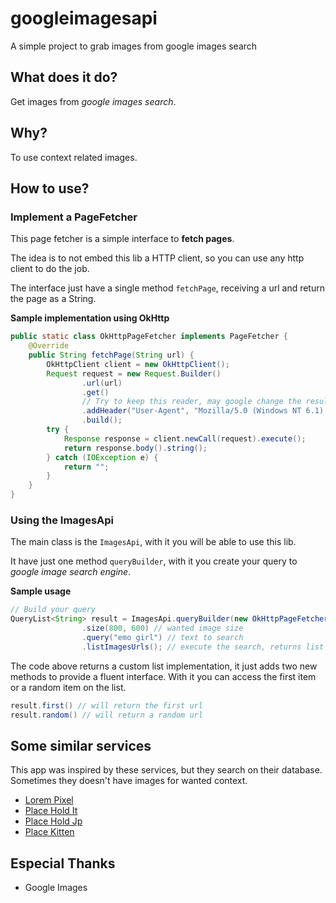 # googleimagesapi
A simple project to grab images from google images search

## What does it do?
Get images from _google images search_.

## Why?
To use context related images.

## How to use?

### Implement a PageFetcher
This page fetcher is a simple interface to **fetch pages**.

The idea is to not embed this lib a HTTP client, so you can use any http client to do the job.

The interface just have a single method `fetchPage`, receiving a url and return the page as a String.

**Sample implementation using OkHttp**
```java
public static class OkHttpPageFetcher implements PageFetcher {
    @Override
    public String fetchPage(String url) {
        OkHttpClient client = new OkHttpClient();
        Request request = new Request.Builder()
                .url(url)
                .get()
                // Try to keep this reader, may google change the result depending on User-Agent
                .addHeader("User-Agent", "Mozilla/5.0 (Windows NT 6.1) AppleWebKit/537.36 (KHTML, like Gecko) Chrome/41.0.2228.0 Safari/537.36")
                .build();
        try {
            Response response = client.newCall(request).execute();
            return response.body().string();
        } catch (IOException e) {
            return "";
        }
    }
}
```

### Using the ImagesApi
The main class is the `ImagesApi`, with it you will be able to use this lib.

It have just one method `queryBuilder`, with it you create your query to *google image search engine*.

**Sample usage**
```java
// Build your query
QueryList<String> result = ImagesApi.queryBuilder(new OkHttpPageFetcher())
                .size(800, 600) // wanted image size
                .query("emo girl") // text to search
                .listImagesUrls(); // execute the search, returns list of URLs
```

The code above returns a custom list implementation, it just adds two new methods to provide a fluent interface.
With it you can access the first item or a random item on the list.

```java
result.first() // will return the first url
result.random() // will return a random url
```


## Some similar services
This app was inspired by these services, but they search on their database.
Sometimes they doesn't have images for wanted context.

* [Lorem Pixel](http://lorempixel.com/)
* [Place Hold It](http://placehold.it/)
* [Place Hold Jp](http://placehold.jp/en.html)
* [Place Kitten](http://placekitten.com/)

## Especial Thanks
* Google Images